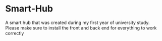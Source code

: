# Smart-Hub
A smart hub that was created during my first year of university study. Please make sure to install the front and back end for everything to work correctly 
